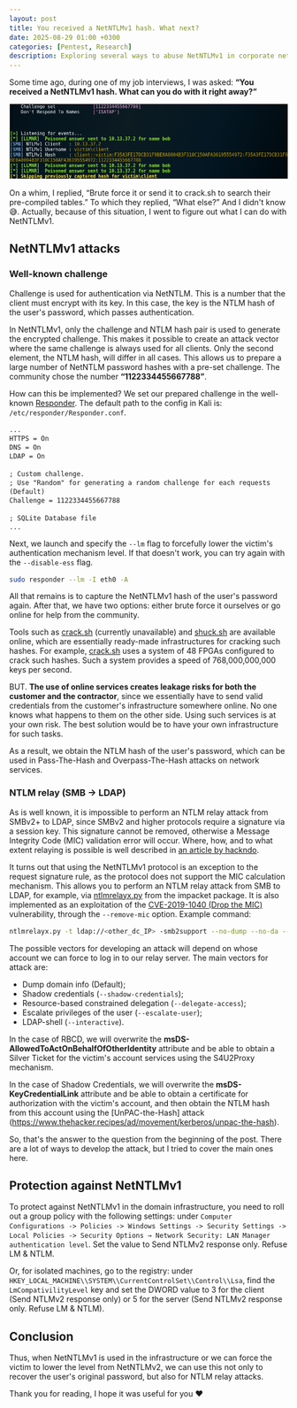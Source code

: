 ```yaml
---
layout: post
title: You received a NetNTLMv1 hash. What next?
date: 2025-08-29 01:00 +0300
categories: [Pentest, Research]
description: Exploring several ways to abuse NetNTLMv1 in corporate networks.
---
```


Some time ago, during one of my job interviews, I was asked: **“You received a NetNTLMv1 hash. What can you do with it right away?”**

![NetNTLMv1 hash in Responder](/assets/posts/pentest/you-received-a-netntlmv1-hash-what-next/netntlmv1.png)

On a whim, I replied, “Brute force it or send it to crack.sh to search their pre-compiled tables.” To which they replied, “What else?” And I didn't know 😅. Actually, because of this situation, I went to figure out what I can do with NetNTLMv1.

## NetNTLMv1 attacks

### **Well-known challenge**

Challenge is used for authentication via NetNTLM. This is a number that the client must encrypt with its key. In this case, the key is the NTLM hash of the user's password, which passes authentication.

In NetNTLMv1, only the challenge and NTLM hash pair is used to generate the encrypted challenge. This makes it possible to create an attack vector where the same challenge is always used for all clients. Only the second element, the NTLM hash, will differ in all cases. This allows us to prepare a large number of NetNTLM password hashes with a pre-set challenge. The community chose the number **“1122334455667788”**.

How can this be implemented? We set our prepared challenge in the well-known [Responder](https://github.com/lgandx/Responder). The default path to the config in Kali is: `/etc/responder/Responder.conf`.

```
...
HTTPS = On
DNS = On
LDAP = On

; Custom challenge.
; Use "Random" for generating a random challenge for each requests (Default)
Challenge = 1122334455667788

; SQLite Database file
...
```

Next, we launch and specify the `--lm` flag to forcefully lower the victim's authentication mechanism level. If that doesn't work, you can try again with the `--disable-ess` flag.

```bash
sudo responder --lm -I eth0 -A
```

All that remains is to capture the NetNTLMv1 hash of the user's password again. After that, we have two options: either brute force it ourselves or go online for help from the community.

Tools such as [crack.sh](https://crack.sh/get-cracking/) (currently unavailable) and [shuck.sh](https://shuck.sh/get-shucking.php) are available online, which are essentially ready-made infrastructures for cracking such hashes. For example, [crack.sh](https://crack.sh/) uses a system of 48 FPGAs configured to crack such hashes. Such a system provides a speed of 768,000,000,000 keys per second.

BUT. **The use of online services creates leakage risks for both the customer and the contractor**, since we essentially have to send valid credentials from the customer's infrastructure somewhere online. No one knows what happens to them on the other side. Using such services is at your own risk. The best solution would be to have your own infrastructure for such tasks.

As a result, we obtain the NTLM hash of the user's password, which can be used in Pass-The-Hash and Overpass-The-Hash attacks on network services.

### NTLM relay (SMB → LDAP)

As is well known, it is impossible to perform an NTLM relay attack from SMBv2+ to LDAP, since SMBv2 and higher protocols require a signature via a session key. This signature cannot be removed, otherwise a Message Integrity Code (MIC) validation error will occur. Where, how, and to what extent relaying is possible is well described in [an article by hackndo](https://en.hackndo.com/ntlm-relay/).

It turns out that using the NetNTLMv1 protocol is an exception to the request signature rule, as the protocol does not support the MIC calculation mechanism. This allows you to perform an NTLM relay attack from SMB to LDAP, for example, via [ntlmrelayx.py](https://github.com/fortra/impacket/blob/master/examples/ntlmrelayx.py) from the impacket package. It is also implemented as an exploitation of the [CVE-2019-1040 (Drop the MIC)](https://dirkjanm.io/exploiting-CVE-2019-1040-relay-vulnerabilities-for-rce-and-domain-admin/) vulnerability, through the `--remove-mic` option. Example command:

```bash
ntlmrelayx.py -t ldap://<other_dc_IP> -smb2support --no-dump --no-da --no-acl --no-validate-privs --remove-mic --shadow-credentials
```

The possible vectors for developing an attack will depend on whose account we can force to log in to our relay server. The main vectors for attack are:

- Dump domain info (Default);
- Shadow credentials (`--shadow-credentials`);
- Resource-based constrained delegation (`--delegate-access`);
- Escalate privileges of the user (`--escalate-user`);
- LDAP-shell (`--interactive`).

In the case of RBCD, we will overwrite the **msDS-AllowedToActOnBehalfOfOtherIdentity** attribute and be able to obtain a Silver Ticket for the victim's account services using the S4U2Proxy mechanism. 

In the case of Shadow Credentials, we will overwrite the **msDS-KeyCredentialLink** attribute and be able to obtain a certificate for authorization with the victim's account, and then obtain the NTLM hash from this account using the [UnPAC-the-Hash] attack (https://www.thehacker.recipes/ad/movement/kerberos/unpac-the-hash).

So, that's the answer to the question from the beginning of the post. There are a lot of ways to develop the attack, but I tried to cover the main ones here.

## **Protection against NetNTLMv1**

To protect against NetNTLMv1 in the domain infrastructure, you need to roll out a group policy with the following settings: under `Computer Configurations -> Policies -> Windows Settings -> Security Settings -> Local Policies -> Security Options → Network Security: LAN Manager authentication level`. Set the value to Send NTLMv2 response only. Refuse LM & NTLM.

Or, for isolated machines, go to the registry: under `HKEY_LOCAL_MACHINE\\SYSTEM\\CurrentControlSet\\Control\\Lsa`, find the `LmCompativilityLevel` key and set the DWORD value to 3 for the client (Send NTLMv2 response only) or 5 for the server (Send NTLMv2 response only. Refuse LM & NTLM).

## Conclusion

Thus, when NetNTLMv1 is used in the infrastructure or we can force the victim to lower the level from NetNTLMv2, we can use this not only to recover the user's original password, but also for NTLM relay attacks.

Thank you for reading, I hope it was useful for you ❤️
